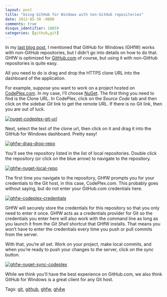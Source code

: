 ```yaml
---
layout: post
title: "Using GitHub for Windows with non-GitHub repositories"
date: 2012-05-30 -0800
comments: true
disqus_identifier: 18859
categories: [github,git]
---
```

In my [last blog
post](http://haacked.com/archive/2012/05/21/introducing-github-for-windows.aspx "Introducing GitHub for Windows"),
I mentioned that GitHub for Windows (GHfW) works with non-GitHub
repositories, but I didn’t go into details on how to do that. GHfW is
optimized for [GitHub.com](http://github.com/ "GitHub") of course, but
using it with non-GitHub repositories is quite easy.

All you need to do is drag and drop the HTTPS clone URL into the
dashboard of the application.

For example, suppose you want to work on a project hosted on
[CodePlex.com](http://codeplex.com/ "CodePlex.com"). In my case, I’ll
choose [NuGet](http://nuget.codeplex.com/ "NuGet on CodePlex"). The
first thing you need to find is the Clone URL. In CodePlex, click on the
*Source Code* tab and then click on the sidebar *Git* link to get the
remote URL. If there is no Git link, then you are out of luck.

[![nuget-codeplex-git-url](http://haacked.com/images/haacked_com/Windows-Live-Writer/0053a500d158_1223E/nuget-codeplex-git-url_thumb.png "nuget-codeplex-git-url")](http://haacked.com/images/haacked_com/Windows-Live-Writer/0053a500d158_1223E/nuget-codeplex-git-url_2.png)

Next, select the text of the clone url, then click on it and drag it
into the GitHub for Windows dashboard. Pretty easy!

[![ghfw-drag-drop-repo](http://haacked.com/images/haacked_com/Windows-Live-Writer/0053a500d158_1223E/ghfw-drag-drop-repo_thumb.png "ghfw-drag-drop-repo")](http://haacked.com/images/haacked_com/Windows-Live-Writer/0053a500d158_1223E/ghfw-drag-drop-repo_2.png)

You’ll see the repository listed in the list of local repositories.
Double click the repository (or click on the blue arrow) to navigate to
the repository.

[![ghfw-nuget-local-repo](http://haacked.com/images/haacked_com/Windows-Live-Writer/0053a500d158_1223E/ghfw-nuget-local-repo_thumb.png "ghfw-nuget-local-repo")](http://haacked.com/images/haacked_com/Windows-Live-Writer/0053a500d158_1223E/ghfw-nuget-local-repo_2.png)

The first time you navigate to the repository, GHfW prompts you for your
credentials to the Git host, in this case, CodePlex.com. This probably
goes without saying, but do not enter your GitHub.com credentials here.

[![ghfw-codeplex-credentials](http://haacked.com/images/haacked_com/Windows-Live-Writer/0053a500d158_1223E/ghfw-codeplex-credentials_thumb.png "ghfw-codeplex-credentials")](http://haacked.com/images/haacked_com/Windows-Live-Writer/0053a500d158_1223E/ghfw-codeplex-credentials_2.png)

GHfW will securely store the credentials for this repository so that you
only need to enter it once. GHfW acts as a credentials provider for Git
so the credentials you enter here will also work with the command line
as long as you launch it from the *Git Shell* shortcut that GHfW
installs. That means you won’t have to enter the credentials every time
you push or pull commits from the server.

With that, you’re all set. Work on your project, make local commits, and
when you’re ready to push your changes to the server, click on the
*sync* button.

[![ghfw-nuget-sync-codeplex](http://haacked.com/images/haacked_com/Windows-Live-Writer/0053a500d158_1223E/ghfw-nuget-sync-codeplex_thumb.png "ghfw-nuget-sync-codeplex")](http://haacked.com/images/haacked_com/Windows-Live-Writer/0053a500d158_1223E/ghfw-nuget-sync-codeplex_2.png)

While we think you’ll have the best experience on GitHub.com, we also
think GitHub for Windows is a great client for any Git host.

Tags: [git](http://haacked.com/tags/git/default.aspx),
[github](http://haacked.com/tags/github/default.aspx),
[ghfw](http://haacked.com/tags/ghfw/default.aspx),
[gh4w](http://haacked.com/tags/gh4w/default.aspx)

